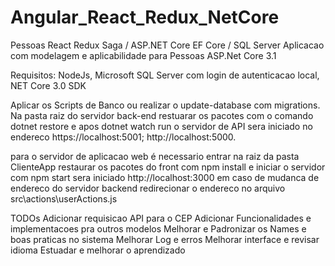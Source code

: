 # Angular_React_Redux_NetCore
Pessoas
React Redux Saga / ASP.NET Core EF Core / SQL Server
Aplicacao com modelagem e aplicabilidade para Pessoas 
ASP.Net Core 3.1

Requisitos:
NodeJs, 
Microsoft SQL Server com login de autenticacao local,
NET Core 3.0 SDK

Aplicar os Scripts de Banco ou realizar o update-database com migrations.
Na pasta raiz do servidor back-end restuarar os pacotes com o comando
dotnet restore e apos dotnet watch run o servidor de API sera iniciado no endereco https://localhost:5001; http://localhost:5000.

para o servidor de aplicacao web é necessario entrar na raiz da pasta ClienteApp
restaurar os pacotes do front com npm install
e iniciar o servidor com npm start sera iniciado http://localhost:3000
em caso de mudanca de endereco do servidor backend redirecionar o endereco no arquivo src\actions\userActions.js

TODOs
Adicionar requisicao API para o CEP
Adicionar Funcionalidades e implementacoes pra outros modelos
Melhorar e Padronizar os Names e boas praticas no sistema
Melhorar Log e erros
Melhorar interface e revisar idioma
Estuadar e melhorar o aprendizado
